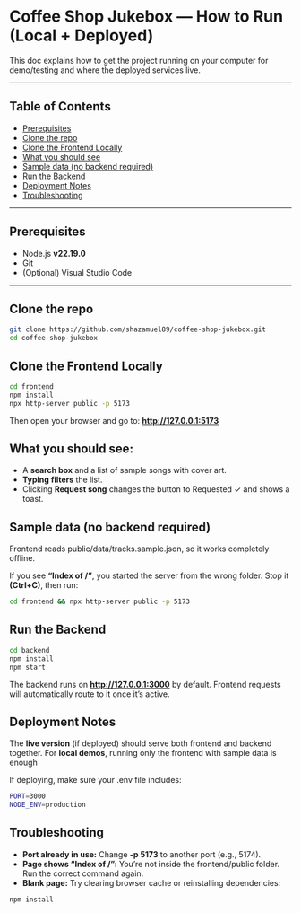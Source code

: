 # **Coffee Shop Jukebox — How to Run (Local + Deployed)**

This doc explains how to get the project running on your computer for demo/testing and where the deployed services live.

---

## **Table of Contents**
- [Prerequisites](#prerequisites)
- [Clone the repo](#clone-the-repo)
- [Clone the Frontend Locally](#clone-the-frontend-locally)
- [What you should see](#what-you-should-see)
- [Sample data (no backend required)](#sample-data-no-backend-required)
- [Run the Backend](#run-the-backend)
- [Deployment Notes](#deployment-notes)
- [Troubleshooting](#troubleshooting)

---

## **Prerequisites**
- Node.js **v22.19.0**
- Git
- (Optional) Visual Studio Code

---

## **Clone the repo**
```bash
git clone https://github.com/shazamuel89/coffee-shop-jukebox.git
cd coffee-shop-jukebox
```

## **Clone the Frontend Locally**
```bash
cd frontend
npm install
npx http-server public -p 5173
```
Then open your browser and go to: **http://127.0.0.1:5173**

## **What you should see:**

- A **search box** and a list of sample songs with cover art.
- **Typing filters** the list.
- Clicking **Request song** changes the button to Requested ✓ and shows a toast.


## **Sample data (no backend required)**

Frontend reads public/data/tracks.sample.json, so it works completely offline.

If you see **“Index of /”**, you started the server from the wrong folder.
Stop it **(Ctrl+C)**, then run:
```bash
cd frontend && npx http-server public -p 5173
```

## **Run the Backend**
```bash
cd backend
npm install
npm start
```
The backend runs on **http://127.0.0.1:3000** by default.
Frontend requests will automatically route to it once it’s active.


## **Deployment Notes**

The **live version** (if deployed) should serve both frontend and backend together.
For **local demos**, running only the frontend with sample data is enough

If deploying, make sure your .env file includes:
```bash
PORT=3000
NODE_ENV=production
```
## **Troubleshooting**

- **Port already in use:** Change **-p 5173** to another port (e.g., 5174).
- **Page shows “Index of /”:** You’re not inside the frontend/public folder. Run the correct command again.
- **Blank page:** Try clearing browser cache or reinstalling dependencies:
```bash
npm install
```